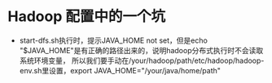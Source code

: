 # Hadoop 配置中的一个坑
- start-dfs.sh执行时，提示JAVA_HOME not set，但是echo "$JAVA_HOME"是有正确的路径出来的，说明hadoop分布式执行时不会读取系统环境变量，
所以我们要手动在/your/hadoop/path/etc/hadoop/hadoop-env.sh里设置，export JAVA_HOME="/your/java/home/path"
